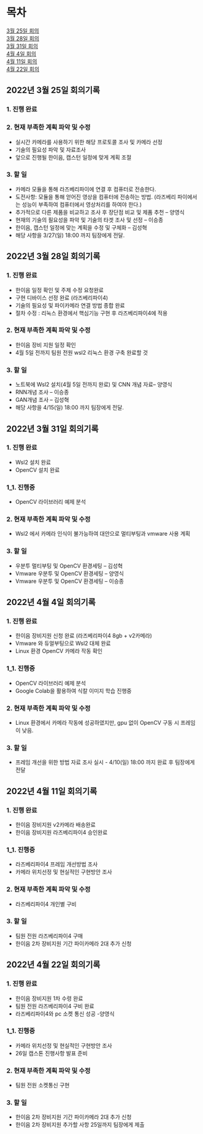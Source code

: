 # 목차
[3월 25일 회의](#2022년-3월-25일-회의기록)  
[3월 28일 회의](#2022년-3월-28일-회의기록)  
[3월 31일 회의](#2022년-3월-31일-회의기록)  
[4월 4일 회의](#2022년-4월-4일-회의기록)  
[4월 11일 회의](#2022년-4월-11일-회의기록)  
[4월 22일 회의](#2022년-4월-22일-회의기록) 

## 2022년 3월 25일 회의기록

### 1. 진행 완료
### 2. 현재 부족한 계획 파악 및 수정
* 실시간 카메라를 사용하기 위한 해당 프로토콜 조사 및 카메라 선정
* 기술의 필요성 파악 및 자료조사
* 앞으로 진행될 한이음, 캡스턴 일정에 맞게 계획 조절
### 3. 할 일
* 카메라 모듈을 통해 라즈베리파이에 연결 후 컴퓨터로 전송한다.
* 도전사항: 모듈을 통해 얻어진 영상을 컴퓨터에 전송하는 방법. (라즈베리 파이에서는 성능이 부족하여 컴퓨터에서 영상처리를 하여야 한다.)
* 추가적으로 다른 제품을 비교하고 조사 후 장단점 비교 및 제품 추천 – 양영식
* 현재의 기술의 필요성을 파악 및 기술의 타겟 조사 및 선정 – 이승종
* 한이음, 캡스턴 일정에 맞는 계획을 수정 및 구체화 – 김성혁
* 해당 사항을 3/27(일) 18:00 까지 팀장에게 전달.

## 2022년 3월 28일 회의기록
### 1. 진행 완료
* 한이음 일정 확인 및 주제 수정 요청완료
* 구현 디바이스 선정 완료 (라즈베리파이4)
* 기술의 필요성 및 파이카메라 연결 방법 종합 완료 
* 절차 수정 : 리눅스 환경에서 핵심기능 구현 후 라즈베리파이4에 적용
### 2. 현재 부족한 계획 파악 및 수정
* 한이음 장비 지원 일정 확인
* 4월 5일 전까지 팀원 전원 wsl2 리눅스 환경 구축 완료할 것 
### 3. 할 일
* 노트북에 Wsl2 설치(4월 5일 전까지 완료) 및 CNN 개념 자료– 양영식
* RNN개념 조사 – 이승종
* GAN개념 조사 – 김성혁
* 해당 사항을 4/15(일) 18:00 까지 팀장에게 전달.

## 2022년 3월 31일 회의기록
### 1. 진행 완료
* Wsl2 설치 완료
* OpenCV 설치 완료  
### 1_1. 진행중
* OpenCV 라이브러리 예제 분석 
### 2. 현재 부족한 계획 파악 및 수정
* Wsl2 에서 카메라 인식이 불가능하여 대안으로 멀티부팅과 vmware 사용 계획
### 3. 할 일
* 우분투 멀티부팅 및 OpenCV 환경세팅 – 김성혁
* Vmware 우분투 및 OpenCV 환경세팅 – 양영식
* Vmware 우분투 및 OpenCV 환경세팅 – 이승종

## 2022년 4월 4일 회의기록
### 1. 진행 완료
* 한이음 장비지원 신청 완료 (라즈베리파이4 8gb + v2카메라)
* Vmware 와 듀얼부팅으로 Wsl2 대체 완료 
* Linux 환경 OpenCV 카메라 작동 확인 
### 1_1. 진행중
* OpenCV 라이브러리 예제 분석 
* Google Colab을 활용하여 식칼 이미지 학습 진행중 
### 2. 현재 부족한 계획 파악 및 수정
* Linux 환경에서 카메라 작동에 성공하였지만, gpu 없이 OpenCV 구동 시 프레임이 낮음. 
### 3. 할 일
* 프레임 개선을 위한 방법 자료 조사 실시 - 4/10(일) 18:00 까지 완료 후 팀장에게 전달

## 2022년 4월 11일 회의기록
### 1. 진행 완료
* 한이음 장비지원 v2카메라 배송완료 
* 한이음 장비지원 라즈베리파이4 승인완료
### 1_1. 진행중
* 라즈베리파이4 프레임 개선방법 조사
* 카메라 위치선정 및 현실적인 구현방안 조사
### 2. 현재 부족한 계획 파악 및 수정
* 라즈베리파이4 개인별 구비 
### 3. 할 일
* 팀원 전원 라즈베리파이4 구매 
* 한이음 2차 장비지원 기간 파이카메라 2대 추가 신청 

## 2022년 4월 22일 회의기록
### 1. 진행 완료
* 한이음 장비지원 1차 수령 완료
* 팀원 전원 라즈베리파이4 구비 완료
* 라즈베리파이4와 pc 소켓 통신 성공 -양영식
### 1_1. 진행중
* 카메라 위치선정 및 현실적인 구현방안 조사
* 26일 캡스톤 진행사항 발표 준비 
### 2. 현재 부족한 계획 파악 및 수정
* 팀원 전원 소켓통신 구현
### 3. 할 일
* 한이음 2차 장비지원 기간 파이카메라 2대 추가 신청
* 한이음 2차 장비지원 추가할 사항 25일까지 팀장에게 제출
